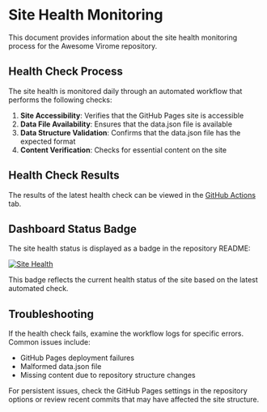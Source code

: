 # Site Health Monitoring

This document provides information about the site health monitoring process for the Awesome Virome repository.

## Health Check Process

The site health is monitored daily through an automated workflow that performs the following checks:

1. **Site Accessibility**: Verifies that the GitHub Pages site is accessible
2. **Data File Availability**: Ensures that the data.json file is available
3. **Data Structure Validation**: Confirms that the data.json file has the expected format
4. **Content Verification**: Checks for essential content on the site

## Health Check Results

The results of the latest health check can be viewed in the [GitHub Actions](https://github.com/shandley/awesome-virome/actions/workflows/site-health-check.yml) tab.

## Dashboard Status Badge

The site health status is displayed as a badge in the repository README:

[![Site Health](https://github.com/shandley/awesome-virome/actions/workflows/site-health-check.yml/badge.svg)](https://github.com/shandley/awesome-virome/actions/workflows/site-health-check.yml)

This badge reflects the current health status of the site based on the latest automated check.

## Troubleshooting

If the health check fails, examine the workflow logs for specific errors. Common issues include:

- GitHub Pages deployment failures
- Malformed data.json file
- Missing content due to repository structure changes

For persistent issues, check the GitHub Pages settings in the repository options or review recent commits that may have affected the site structure.